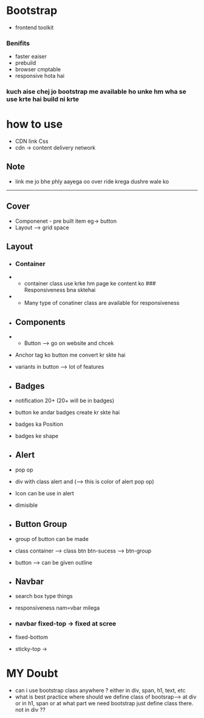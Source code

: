 # Bootstrap
- frontend toolkit

### Benifits
- faster eaiser
- prebuild
- browser cmptable
- responsive hota hai

### kuch aise chej jo bootstrap me available ho unke hm wha se use krte hai build ni krte

# how to use
- CDN link Css
- cdn -> content  delivery network
## Note
- link  me jo bhe phly aayega oo over ride krega dushre wale ko 
- - -
## Cover 
- Componenet - pre built item eg-> button
- Layout --> grid space 

## Layout
- ### Container 
- - container class use krke hm page ke content ko ### Responsiveness bna sktehai
- - Many type of conatiner class are available for responsiveness

- ## Components
- - Button --> go on website and chcek 
- Anchor tag ko button me convert kr skte hai 
- variants in button --> lot of features

- ## Badges 
- notification 20+  (20+ will be in badges)
- button ke andar badges create kr skte hai
- badges ka Position
- badges ke shape

- ## Alert
- pop op 
- div with class alert and (--> this is color of alert pop op)
- Icon can be use in alert
- dimisible

- ## Button Group
- group of button can be made
- class container --> class btn btn-sucess --> btn-group
- button --> can be given outline


- ## Navbar
- search box type things
- responsiveness nam=vbar milega
- ### navbar fixed-top -> fixed at scree 
- fixed-bottom
- sticky-top ->  




# MY Doubt
- can i use bootstrap class anywhere ? either in div, span, h1, text, etc 
- what is best practice where should we define class of bootsrap--> at div or in h1, span or at what part we need bootstrap just define class there. not in div ??






